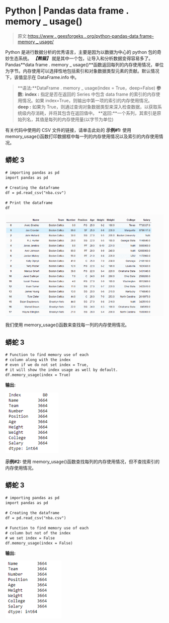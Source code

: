 # Python | Pandas data frame . memory _ usage()

> 原文:[https://www . geesforgeks . org/python-pandas-data frame-memory _ usage/](https://www.geeksforgeeks.org/python-pandas-dataframe-memory_usage/)

Python 是进行数据分析的优秀语言，主要是因为以数据为中心的 python 包的奇妙生态系统。 ***【熊猫】*** 就是其中一个包，让导入和分析数据变得容易多了。
Pandas**data frame . memory _ usage()**函数返回每列的内存使用情况，单位为字节。内存使用可以选择性地包括索引和对象数据类型元素的贡献。默认情况下，该值显示在 DataFrame.info 中。

> **语法:**DataFrame . memory _ usage(index = True，deep=False)
> **参数:**
> **index :** 指定是否在返回的 Series 中包含 data frame 的索引的内存使用情况。如果 index=True，则输出中第一项的索引的内存使用情况。
> **deep :** 如果为 True，则通过查询对象数据类型来深入检查数据，以获取系统级内存消耗，并将其包含在返回值中。
> **返回:**一个系列，其索引是原始列名，其值是每列的内存使用量(以字节为单位)

有关代码中使用的 CSV 文件的链接，请单击此处的
**示例#1:** 使用 memory_usage()函数打印数据框中每一列的内存使用情况以及索引的内存使用情况。

## 蟒蛇 3

```
# importing pandas as pd
import pandas as pd

# Creating the dataframe
df = pd.read_csv("nba.csv")

# Print the dataframe
df
```

![](img/e6b172d5ed1536886d42fd2398e5ff02.png)

我们使用 memory_usage()函数来查找每一列的内存使用情况。

## 蟒蛇 3

```
# Function to find memory use of each
# column along with the index
# even if we do not set index = True,
# it will show the index usage as well by default.
df.memory_usage(index = True)
```

**输出:**

![](img/06fa6bf108d04add0d8b72323acc4b43.png)

**示例#2:** 使用 memory_usage()函数查找每列的内存使用情况，但不查找索引的内存使用情况。

## 蟒蛇 3

```
# importing pandas as pd
import pandas as pd

# Creating the dataframe
df = pd.read_csv("nba.csv")

# Function to find memory use of each
# column but not of the index
# we set index = False
df.memory_usage(index = False)
```

**输出:**

![](img/d028b649a1b7f7bfd85bd01d3e62b39f.png)